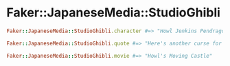 # Faker::JapaneseMedia::StudioGhibli

```ruby
Faker::JapaneseMedia::StudioGhibli.character #=> "Howl Jenkins Pendragon"

Faker::JapaneseMedia::StudioGhibli.quote #=> "Here's another curse for you, may all your bacon burn."

Faker::JapaneseMedia::StudioGhibli.movie #=> "Howl's Moving Castle"
```
